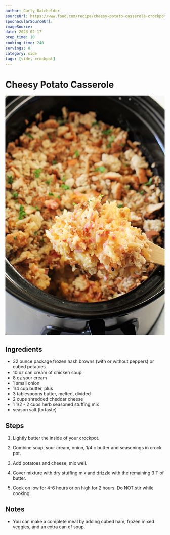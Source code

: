 ```yaml
---
author: Carly Batchelder
sourceUrl: https://www.food.com/recipe/cheesy-potato-casserole-crockpot-464932
spoonacularSourceUrl: 
imageSource:
date: 2023-02-17
prep_time: 10
cooking_time: 240
servings: 8
category: side
tags: [side, crockpot]
---
```

# Cheesy Potato Casserole

![Image of Cheesy-potato-casserole](../img/cheesy-potato-casserole.jpeg)

## Ingredients
- 32 ounce package frozen hash browns (with or without peppers) or cubed potatoes
- 10 oz can cream of chicken soup
- 8 oz sour cream
- 1 small onion
- 1/4 cup butter, plus
- 3 tablespoons butter, melted, divided
- 2 cups shredded cheddar cheese
- 1 1/2 - 2 cups herb seasoned stuffing mix
- season salt (to taste)
## Steps
1. Lightly butter the inside of your crockpot.

2. Combine soup, sour cream, onion, 1/4 c butter and seasonings in crock pot.

3. Add potatoes and cheese, mix well.

4. Cover mixture with dry stuffing mix and drizzle with the remaining 3 T of butter.

5. Cook on low for 4-6 hours or on high for 2 hours. Do NOT stir while cooking.

## Notes
- You can make a complete meal by adding cubed ham, frozen mixed veggies, and an extra can of soup.